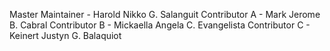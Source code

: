 Master Maintainer - Harold Nikko G. Salanguit
Contributor A - Mark Jerome B. Cabral
Contributor B - Mickaella Angela C. Evangelista
Contributor C - Keinert Justyn G. Balaquiot
